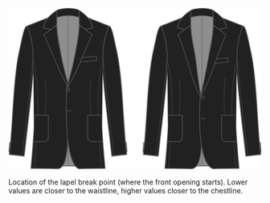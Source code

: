 
![Début des revers](lapelstart.svg)

Location of the lapel break point (where the front opening starts). Lower values are closer to the waistline, higher values closer to the chestline.

